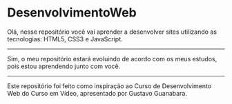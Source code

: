# DesenvolvimentoWeb
 Olá, nesse repositório você vai aprender a desenvolver sites utilizando as tecnologias: HTML5, CSS3 e JavaScript. 
 ______________________________________________
 Sim, o meu repositório estará evoluindo de acordo com os meus estudos, pois estou aprendendo junto com você.
_________________________________________________

 Este repositório foi feito como inspiração ao Curso de Desenvolvimento Web do Curso em Vídeo, apresentado por Gustavo Guanabara.

